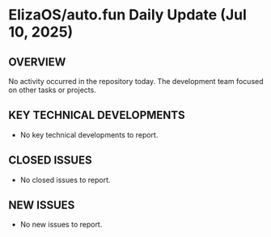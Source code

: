 # ElizaOS/auto.fun Daily Update (Jul 10, 2025)
## OVERVIEW 
No activity occurred in the repository today. The development team focused on other tasks or projects.

## KEY TECHNICAL DEVELOPMENTS

*   No key technical developments to report.

## CLOSED ISSUES

*   No closed issues to report.

## NEW ISSUES

*   No new issues to report.